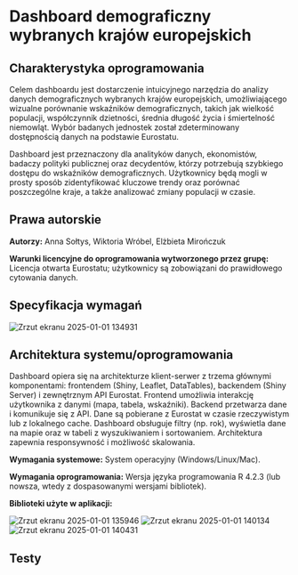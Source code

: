 # Dashboard demograficzny wybranych krajów europejskich

## Charakterystyka oprogramowania
Celem dashboardu jest dostarczenie intuicyjnego narzędzia do analizy danych demograficznych wybranych krajów europejskich, umożliwiającego wizualne porównanie wskaźników demograficznych, takich jak wielkość populacji, współczynnik dzietności, średnia długość życia i śmiertelność niemowląt. Wybór badanych jednostek został zdeterminowany dostępnością danych na podstawie Eurostatu.

Dashboard jest przeznaczony dla analityków danych, ekonomistów, badaczy polityki publicznej oraz decydentów, którzy potrzebują szybkiego dostępu do wskaźników demograficznych. Użytkownicy będą mogli w prosty sposób zidentyfikować kluczowe trendy oraz porównać poszczególne kraje, a także analizować zmiany populacji w czasie.


## Prawa autorskie
**Autorzy:** Anna Sołtys, Wiktoria Wróbel, Elżbieta Mirończuk

**Warunki licencyjne do oprogramowania wytworzonego przez grupę:** Licencja otwarta Eurostatu; użytkownicy są zobowiązani do prawidłowego cytowania danych.


## Specyfikacja wymagań

![Zrzut ekranu 2025-01-01 134931](https://github.com/user-attachments/assets/0155a994-7470-4404-ae2c-313093cb2b46)

## Architektura systemu/oprogramowania
Dashboard opiera się na architekturze klient-serwer z trzema głównymi komponentami: frontendem (Shiny, Leaflet, DataTables), backendem (Shiny Server) i zewnętrznym API Eurostat. Frontend umożliwia interakcję użytkownika z danymi (mapa, tabela, wskaźniki). Backend przetwarza dane i komunikuje się z API. Dane są pobierane z Eurostat w czasie rzeczywistym lub z lokalnego cache. Dashboard obsługuje filtry (np. rok), wyświetla dane na mapie oraz w tabeli z wyszukiwaniem i sortowaniem. Architektura zapewnia responsywność i możliwość skalowania.

**Wymagania systemowe:** System operacyjny (Windows/Linux/Mac).

**Wymagania oprogramowania:** Wersja języka programowania R 4.2.3 (lub nowsza, wtedy z dospasowanymi wersjami bibliotek).

**Biblioteki użyte w aplikacji:**

![Zrzut ekranu 2025-01-01 135946](https://github.com/user-attachments/assets/eb055492-4f5e-4a95-a8c4-2cfbea97180c)
![Zrzut ekranu 2025-01-01 140134](https://github.com/user-attachments/assets/23ae87dc-de59-44bf-9c51-93f482b0a025)
![Zrzut ekranu 2025-01-01 140431](https://github.com/user-attachments/assets/ca3449b3-653c-4b74-8d12-a1ec499fdc4b)


## Testy
